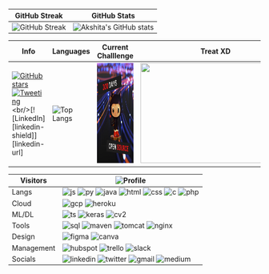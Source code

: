 | GitHub Streak | GitHub Stats|
| ----|-----|
| ![GitHub Streak](https://github-readme-streak-stats.herokuapp.com/?user=akshitadixit&theme=tokyonight) | ![Akshita's GitHub stats](https://github-readme-stats.vercel.app/api?username=akshitadixit)|

| Info | Languages| Current Challlenge| Treat XD|
| ----|-----|---------|--------|
| [![GitHub stars](https://img.shields.io/github/stars/akshitadixit.svg?style=social&label=Star&maxAge=2592000)](https://GitHub.com/akshitadixit/stargazers/)<br/>[![Tweeting](https://img.shields.io/twitter/url/http/shields.io.svg?style=social)](https://twitter.com/plastic96_)<br/>[![LinkedIn][linkedin-shield]][linkedin-url] | ![Top Langs](https://github-readme-stats.vercel.app/api/top-langs/?username=akshitadixit&layout=compact&theme=vision-friendly-dark)<!--&langs_count=6)-->| <a href="https://github.com/IIITKalyaniFOSC/GitTub"><img src="https://github.com/IIITKalyaniFOSC/GitTub/blob/main/assets/image.png" width="200" height="200"/></a>| <img src="https://pics.me.me/untitled-notepad-file-edit-format-view-help-only-real-programmers-37641627.png" width="300" height="200"/> |


[linkedin-shield]: https://img.shields.io/badge/-LinkedIn-black.svg?style=plastic&logo=linkedin&colorB=darkblue
[linkedin-url]: https://www.linkedin.com/in/akshitadixit/

|Visitors|![Profile](https://Visitor-badge.glitch.me/badge?page_id=akshitadixit.akshitadixit-gh-visitors)|
|------|-----|
|Langs|![js](https://img.shields.io/badge/--black?style=for-the-badge&logo=javascript) ![py](https://img.shields.io/badge/--black?style=for-the-badge&logo=python) ![java](https://img.shields.io/badge/--black?style=for-the-badge&logo=java) ![html](https://img.shields.io/badge/--black?style=for-the-badge&logo=html5) ![css](https://img.shields.io/badge/--black?style=for-the-badge&logo=css3) ![c](https://img.shields.io/badge/--black?style=for-the-badge&logo=c) ![php](https://img.shields.io/badge/--black?style=for-the-badge&logo=php)|
|Cloud| ![gcp](https://img.shields.io/badge/--black?style=for-the-badge&logo=google-cloud) ![heroku](https://img.shields.io/badge/--black?style=for-the-badge&logo=heroku)|
|ML/DL|![ts](https://img.shields.io/badge/--black?style=for-the-badge&logo=tensorflow) ![keras](https://img.shields.io/badge/--black?style=for-the-badge&logo=keras) ![cv2](https://img.shields.io/badge/--black?style=for-the-badge&logo=opencv)|
|Tools|![sql](https://img.shields.io/badge/--black?style=for-the-badge&logo=mysql) ![maven](https://img.shields.io/badge/--black?style=for-the-badge&logo=apache-maven) ![tomcat](https://img.shields.io/badge/--black?style=for-the-badge&logo=apache-tomcat) ![nginx](https://img.shields.io/badge/--black?style=for-the-badge&logo=nginx)|
|Design|![figma](https://img.shields.io/badge/--black?style=for-the-badge&logo=figma) ![canva](https://img.shields.io/badge/--black?style=for-the-badge&logo=canva)|
|Management|![hubspot](https://img.shields.io/badge/--black?style=for-the-badge&logo=hubspot) ![trello](https://img.shields.io/badge/--black?style=for-the-badge&logo=trello) ![slack](https://img.shields.io/badge/--black?style=for-the-badge&logo=slack)|
|Socials|![linkedin](https://img.shields.io/badge/--black?style=for-the-badge&logo=linkedin) ![twitter](https://img.shields.io/badge/--black?style=for-the-badge&logo=twitter) ![gmail](https://img.shields.io/badge/--black?style=for-the-badge&logo=gmail) ![medium](https://img.shields.io/badge/--black?style=for-the-badge&logo=medium)|





